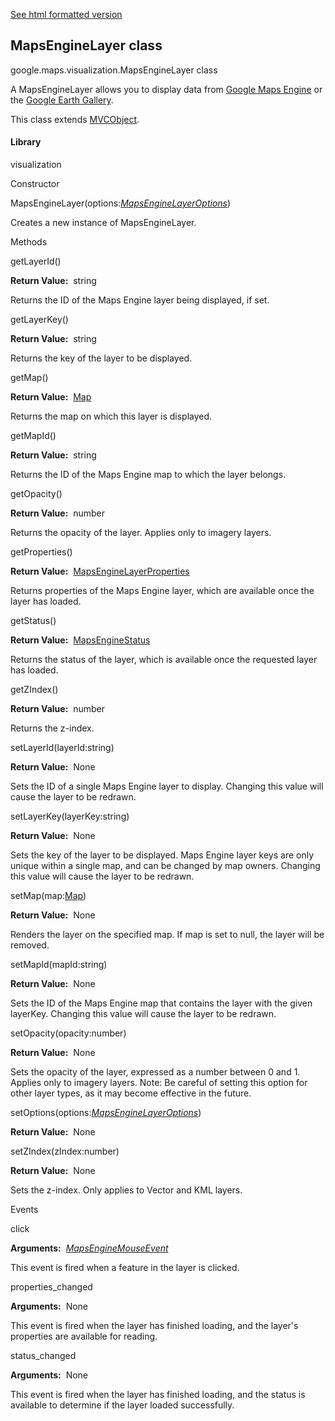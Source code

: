[See html formatted version](https://huasofoundries.github.io/google-maps-documentation/MapsEngineLayer.html)


MapsEngineLayer class
---------------------

google.maps.visualization.MapsEngineLayer class

A MapsEngineLayer allows you to display data from [Google Maps Engine](https://mapsengine.google.com/) or the [Google Earth Gallery](http://www.google.com/gadgets/directory?synd=earth).

This class extends [MVCObject](https://github.com/amenadiel/google-maps-documentation/blob/master/docs/MVCObject.md).

#### Library

visualization

Constructor

MapsEngineLayer(options:[_MapsEngineLayerOptions_](https://github.com/amenadiel/google-maps-documentation/blob/master/docs/MapsEngineLayerOptions.md))

Creates a new instance of MapsEngineLayer.

Methods

getLayerId()

**Return Value:**  string

Returns the ID of the Maps Engine layer being displayed, if set.

getLayerKey()

**Return Value:**  string

Returns the key of the layer to be displayed.

getMap()

**Return Value:**  [Map](https://github.com/amenadiel/google-maps-documentation/blob/master/docs/Map.md)

Returns the map on which this layer is displayed.

getMapId()

**Return Value:**  string

Returns the ID of the Maps Engine map to which the layer belongs.

getOpacity()

**Return Value:**  number

Returns the opacity of the layer. Applies only to imagery layers.

getProperties()

**Return Value:**  [MapsEngineLayerProperties](https://github.com/amenadiel/google-maps-documentation/blob/master/docs/MapsEngineLayerProperties.md)

Returns properties of the Maps Engine layer, which are available once the layer has loaded.

getStatus()

**Return Value:**  [MapsEngineStatus](https://github.com/amenadiel/google-maps-documentation/blob/master/docs/MapsEngineStatus.md)

Returns the status of the layer, which is available once the requested layer has loaded.

getZIndex()

**Return Value:**  number

Returns the z-index.

setLayerId(layerId:string)

**Return Value:**  None

Sets the ID of a single Maps Engine layer to display. Changing this value will cause the layer to be redrawn.

setLayerKey(layerKey:string)

**Return Value:**  None

Sets the key of the layer to be displayed. Maps Engine layer keys are only unique within a single map, and can be changed by map owners. Changing this value will cause the layer to be redrawn.

setMap(map:[Map](https://github.com/amenadiel/google-maps-documentation/blob/master/docs/Map.md))

**Return Value:**  None

Renders the layer on the specified map. If map is set to null, the layer will be removed.

setMapId(mapId:string)

**Return Value:**  None

Sets the ID of the Maps Engine map that contains the layer with the given layerKey. Changing this value will cause the layer to be redrawn.

setOpacity(opacity:number)

**Return Value:**  None

Sets the opacity of the layer, expressed as a number between 0 and 1. Applies only to imagery layers. Note: Be careful of setting this option for other layer types, as it may become effective in the future.

setOptions(options:[_MapsEngineLayerOptions_](https://github.com/amenadiel/google-maps-documentation/blob/master/docs/MapsEngineLayerOptions.md))

**Return Value:**  None

setZIndex(zIndex:number)

**Return Value:**  None

Sets the z-index. Only applies to Vector and KML layers.

Events

click

**Arguments:**  [_MapsEngineMouseEvent_](https://github.com/amenadiel/google-maps-documentation/blob/master/docs/MapsEngineMouseEvent.md)

This event is fired when a feature in the layer is clicked.

properties\_changed

**Arguments:**  None

This event is fired when the layer has finished loading, and the layer's properties are available for reading.

status\_changed

**Arguments:**  None

This event is fired when the layer has finished loading, and the status is available to determine if the layer loaded successfully.